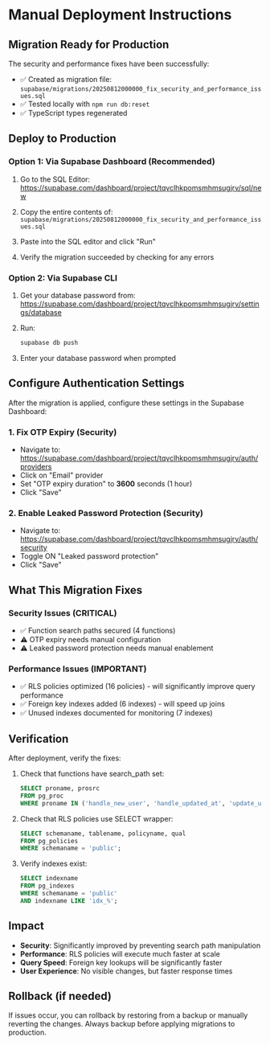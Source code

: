 # Manual Deployment Instructions

## Migration Ready for Production

The security and performance fixes have been successfully:
- ✅ Created as migration file: `supabase/migrations/20250812000000_fix_security_and_performance_issues.sql`
- ✅ Tested locally with `npm run db:reset`
- ✅ TypeScript types regenerated

## Deploy to Production

### Option 1: Via Supabase Dashboard (Recommended)

1. Go to the SQL Editor:
   https://supabase.com/dashboard/project/tqvclhkpomsmhmsugjrv/sql/new

2. Copy the entire contents of:
   `supabase/migrations/20250812000000_fix_security_and_performance_issues.sql`

3. Paste into the SQL editor and click "Run"

4. Verify the migration succeeded by checking for any errors

### Option 2: Via Supabase CLI

1. Get your database password from:
   https://supabase.com/dashboard/project/tqvclhkpomsmhmsugjrv/settings/database

2. Run:
   ```bash
   supabase db push
   ```

3. Enter your database password when prompted

## Configure Authentication Settings

After the migration is applied, configure these settings in the Supabase Dashboard:

### 1. Fix OTP Expiry (Security)
- Navigate to: https://supabase.com/dashboard/project/tqvclhkpomsmhmsugjrv/auth/providers
- Click on "Email" provider
- Set "OTP expiry duration" to **3600** seconds (1 hour)
- Click "Save"

### 2. Enable Leaked Password Protection (Security)
- Navigate to: https://supabase.com/dashboard/project/tqvclhkpomsmhmsugjrv/auth/security
- Toggle ON "Leaked password protection"
- Click "Save"

## What This Migration Fixes

### Security Issues (CRITICAL)
- ✅ Function search paths secured (4 functions)
- ⚠️ OTP expiry needs manual configuration
- ⚠️ Leaked password protection needs manual enablement

### Performance Issues (IMPORTANT)
- ✅ RLS policies optimized (16 policies) - will significantly improve query performance
- ✅ Foreign key indexes added (6 indexes) - will speed up joins
- ✅ Unused indexes documented for monitoring (7 indexes)

## Verification

After deployment, verify the fixes:

1. Check that functions have search_path set:
   ```sql
   SELECT proname, prosrc 
   FROM pg_proc 
   WHERE proname IN ('handle_new_user', 'handle_updated_at', 'update_updated_at_column', 'calculate_next_review');
   ```

2. Check that RLS policies use SELECT wrapper:
   ```sql
   SELECT schemaname, tablename, policyname, qual 
   FROM pg_policies 
   WHERE schemaname = 'public';
   ```

3. Verify indexes exist:
   ```sql
   SELECT indexname 
   FROM pg_indexes 
   WHERE schemaname = 'public' 
   AND indexname LIKE 'idx_%';
   ```

## Impact

- **Security**: Significantly improved by preventing search path manipulation
- **Performance**: RLS policies will execute much faster at scale
- **Query Speed**: Foreign key lookups will be significantly faster
- **User Experience**: No visible changes, but faster response times

## Rollback (if needed)

If issues occur, you can rollback by restoring from a backup or manually reverting the changes. Always backup before applying migrations to production.